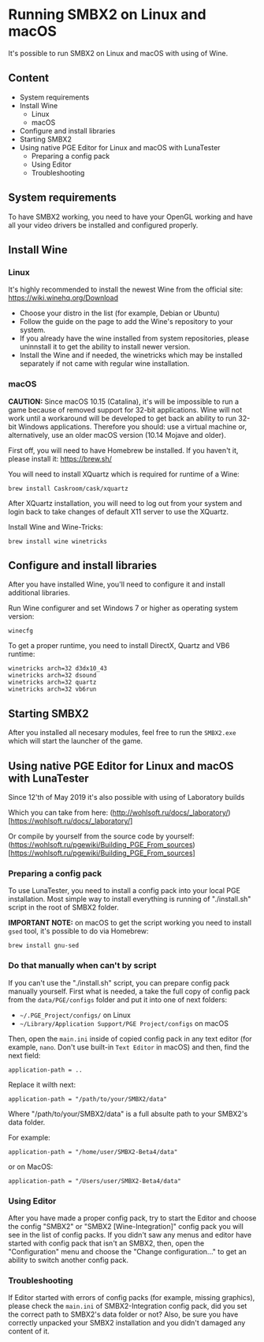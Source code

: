 # Running SMBX2 on Linux and macOS
It's possible to run SMBX2 on Linux and macOS with using of Wine.


## Content
* System requirements
* Install Wine
  * Linux
  * macOS
* Configure and install libraries
* Starting SMBX2
* Using native PGE Editor for Linux and macOS with LunaTester
  * Preparing a config pack
  * Using Editor
  * Troubleshooting


## System requirements
To have SMBX2 working, you need to have your OpenGL working and have all your
video drivers be installed and configured properly.


## Install Wine

### Linux
It's highly recommended to install the newest Wine from the official site:
https://wiki.winehq.org/Download

- Choose your distro in the list (for example, Debian or Ubuntu)
- Follow the guide on the page to add the Wine's repository to your system.
- If you already have the wine installed from system repositories,
  please uninnstall it to get the ability to install newer version.
- Install the Wine and if needed, the winetricks which may be installed
  separately if not came with regular wine installation.

### macOS
**CAUTION:** Since macOS 10.15 (Catalina), it's will be impossible to run a game
because of removed support for 32-bit applications. Wine will not work until a
workaround will be developed to get back an ability to run 32-bit Windows
applications. Therefore you should: use a virtual machine or, alternatively,
use an older macOS version (10.14 Mojave and older).

First off, you will need to have Homebrew be installed.
If you haven't it, please install it:
https://brew.sh/

You will need to install XQuartz which is required for runtime of a Wine:
```
brew install Caskroom/cask/xquartz
```
After XQuartz installation, you will need to log out from your system
and login back to take changes of default X11 server to use the XQuartz.


Install Wine and Wine-Tricks:
```
brew install wine winetricks
```



## Configure and install libraries

After you have installed Wine, you'll need to configure it and install
additional libraries.

Run Wine configurer and set Windows 7 or higher as operating system version:
```
winecfg
```

To get a proper runtime, you need to install DirectX, Quartz and VB6 runtime:
```
winetricks arch=32 d3dx10_43
winetricks arch=32 dsound
winetricks arch=32 quartz
winetricks arch=32 vb6run
```


## Starting SMBX2
After you installed all necesary modules, feel free to run the `SMBX2.exe`
which will start the launcher of the game.




## Using native PGE Editor for Linux and macOS with LunaTester
Since 12'th of May 2019 it's also possible with using of Laboratory builds

Which you can take from here:
(http://wohlsoft.ru/docs/_laboratory/)[https://wohlsoft.ru/docs/_laboratory/]

Or compile by yourself from the source code by yourself:
(https://wohlsoft.ru/pgewiki/Building_PGE_From_sources)[https://wohlsoft.ru/pgewiki/Building_PGE_From_sources]


### Preparing a config pack
To use LunaTester, you need to install a config pack
into your local PGE installation. Most simple way to install everything
is running of "./install.sh" script in the root of SMBX2 folder.

**IMPORTANT NOTE:** on macOS to get the script working you need to install `gsed`
tool, it's possible to do via Homebrew:
```
brew install gnu-sed
```

### Do that manually when can't by script
If you can't use the "./install.sh" script, you can prepare config pack
manually yourself. First what is needed, a take the full copy of config pack
from the `data/PGE/configs` folder and put it into one of next folders:
- `~/.PGE_Project/configs/` on Linux
- `~/Library/Application Support/PGE Project/configs` on macOS

Then, open the `main.ini` inside of copied config pack in any text editor
(for example, `nano`. Don't use built-in `Text Editor` in macOS) and then,
find the next field:
```
application-path = ..
```

Replace it wilth next:
```
application-path = "/path/to/your/SMBX2/data"
```
Where "/path/to/your/SMBX2/data" is a full absulte path
to your SMBX2's data folder.

For example:
```
application-path = "/home/user/SMBX2-Beta4/data"
```

or on MacOS:
```
application-path = "/Users/user/SMBX2-Beta4/data"
```

### Using Editor
After you have made a proper config pack, try to start the Editor and choose the
config "SMBX2" or "SMBX2 \[Wine-Integration\]" config pack you will see in the
list of config packs. If you didn't saw any menus and editor have started with
config pack that isn't an SMBX2, then, open the "Configuration" menu and choose
the "Change configuration..." to get an ability to switch another config pack.

### Troubleshooting
If Editor started with errors of config packs (for example, missing graphics),
please check the `main.ini` of SMBX2-Integration config pack, did you set the
correct path to SMBX2's data folder or not? Also, be sure you have correctly
unpacked your SMBX2 installation and you didn't damaged any content of it.

